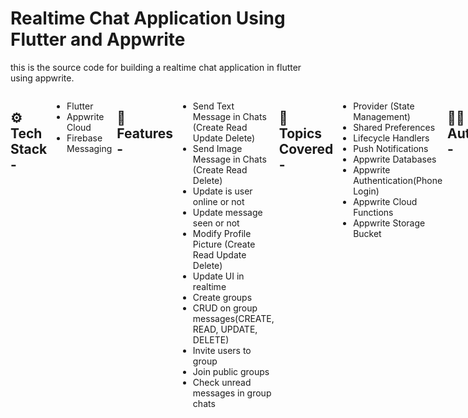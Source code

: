 


# Realtime Chat Application Using Flutter and Appwrite
this is the source code for building a realtime chat application in flutter using appwrite.

<div class="images" style="display: flex; gap: 8px;">
       
## ⚙ Tech Stack -
- Flutter
- Appwrite Cloud
- Firebase Messaging

## 💪 Features -
- Send Text Message in Chats (Create Read Update Delete)
- Send Image Message in Chats (Create Read Delete)
- Update is user online or not
- Update message seen or not
- Modify Profile Picture (Create Read Update Delete)
- Update UI in realtime
- Create groups
- CRUD on group messages(CREATE, READ, UPDATE, DELETE)
- Invite users to group
- Join public groups
- Check unread messages in group chats

## 📔 Topics Covered -
- Provider (State Management)
- Shared Preferences
- Lifecycle Handlers
- Push Notifications
- Appwrite Databases
- Appwrite Authentication(Phone Login)
- Appwrite Cloud Functions
- Appwrite Storage Bucket

## 👨‍💻 Author -
- [Vivek Fatwani]((https://github.com/))
"# https---github.com-vivekfatwani-flutter-chatting-app" 
